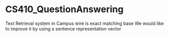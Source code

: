 # CS410_QuestionAnswering

Text Retrieval system in Campus wire is exact matching base
We would like to improve it by using a sentence representation vector
